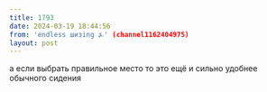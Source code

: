 ```yaml
---
title: 1793
date: 2024-03-19 18:44:56
from: 'endless шизing ⍼' (channel1162404975)
layout: post
---
```


а если выбрать правильное место то это ещё и сильно удобнее обычного сидения
